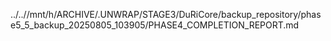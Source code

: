 ../..//mnt/h/ARCHIVE/.UNWRAP/STAGE3/DuRiCore/backup_repository/phase5_5_backup_20250805_103905/PHASE4_COMPLETION_REPORT.md
